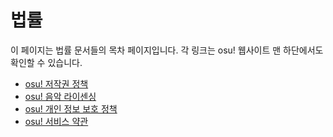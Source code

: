 # 법률

이 페이지는 법률 문서들의 목차 페이지입니다. 각 링크는 osu! 웹사이트 맨 하단에서도 확인할 수 있습니다.

- [osu! 저작권 정책](Copyright)
- [osu! 음악 라이센싱](Music_licensing)
- [osu! 개인 정보 보호 정책](Privacy)
- [osu! 서비스 약관](Terms)
